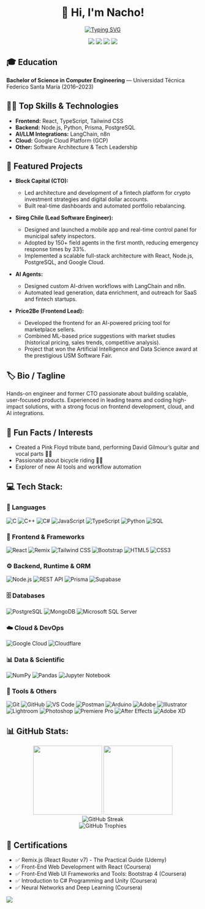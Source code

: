 <div align="center">

# 👋 Hi, I'm Nacho!

  
[![Typing SVG](https://readme-typing-svg.herokuapp.com?font=Fira+Code&weight=600&size=28&pause=0&color=2E9EF7&center=true&vCenter=true&random=false&width=600&lines=Full+Stack+Software+Engineer;Senior+Frontend+Developer)](https://git.io/typing-svg) 
</div>
<p align="center">
  <a href="https://linkedin.com/in/ignacio-lizana"><img src="https://img.shields.io/badge/LinkedIn-0A66C2?style=for-the-badge&logo=linkedin-white&logoColor=fff" /></a>
  <a href="mailto:ignaciolizana96@gmail.com"><img src="https://img.shields.io/badge/-Email-D14836?style=for-the-badge&logo=gmail&logoColor=white" /></a>
  <a href="https://www.upwork.com/freelancers/nacholz"><img src="https://img.shields.io/badge/Upwork-6FDA44?style=for-the-badge&logo=upwork&logoColor=fff" /></a>
  <a href="https://nacholz.com"><img src="https://img.shields.io/badge/-Portfolio-000000?style=for-the-badge&logo=safari&logoColor=white" /></a>
  
</p>

## 🎓 Education
**Bachelor of Science in Computer Engineering** — Universidad Técnica Federico Santa María (2016–2023)



## 👨‍💻 Top Skills & Technologies
- **Frontend:** React, TypeScript, Tailwind CSS
- **Backend:** Node.js, Python, Prisma, PostgreSQL
- **AI/LLM Integrations:** LangChain, n8n
- **Cloud:** Google Cloud Platform (GCP)
- **Other:** Software Architecture & Tech Leadership



## 🌟 Featured Projects

- **Block Capital (CTO):**
  - Led architecture and development of a fintech platform for crypto investment strategies and digital dollar accounts.
  - Built real-time dashboards and automated portfolio rebalancing.

- **Sireg Chile (Lead Software Engineer):**
  - Designed and launched a mobile app and real-time control panel for municipal safety inspectors.
  - Adopted by 150+ field agents in the first month, reducing emergency response times by 33%.
  - Implemented a scalable full-stack architecture with React, Node.js, PostgreSQL, and Google Cloud.

- **AI Agents:**
  - Designed custom AI-driven workflows with LangChain and n8n.
  - Automated lead generation, data enrichment, and outreach for SaaS and fintech startups.

- **Price2Be (Frontend Lead):**
  - Developed the frontend for an AI-powered pricing tool for marketplace sellers.
  - Combined ML-based price suggestions with market studies (historical pricing, sales trends, competitive analysis).
  - Project that won the Artificial Intelligence and Data Science award at the prestigious USM Software Fair.



## 🏷️ Bio / Tagline
Hands-on engineer and former CTO passionate about building scalable, user-focused products. Experienced in leading teams and coding high-impact solutions, with a strong focus on frontend development, cloud, and AI integrations.


## 🎸 Fun Facts / Interests
- Created a Pink Floyd tribute band, performing David Gilmour’s guitar and vocal parts 🎸🎤
- Passionate about bicycle riding 🚴‍♂️
- Explorer of new AI tools and workflow automation


## 💻 Tech Stack:

### 🧩 Languages
![C](https://img.shields.io/badge/-C-00599C?style=for-the-badge&logo=c&logoColor=white)
![C++](https://img.shields.io/badge/-C++-00599C?style=for-the-badge&logo=cplusplus&logoColor=white)
![C#](https://img.shields.io/badge/-C%23-239120?style=for-the-badge&logo=csharp&logoColor=white)
![JavaScript](https://img.shields.io/badge/-JavaScript-F7DF1E?style=for-the-badge&logo=javascript&logoColor=black)
![TypeScript](https://img.shields.io/badge/-TypeScript-3178C6?style=for-the-badge&logo=typescript&logoColor=white)
![Python](https://img.shields.io/badge/-Python-3776AB?style=for-the-badge&logo=python&logoColor=white)
![SQL](https://img.shields.io/badge/-SQL-4479A1?style=for-the-badge&logo=mysql&logoColor=white)


### 🎨 Frontend & Frameworks
![React](https://img.shields.io/badge/-React-20232A?style=for-the-badge&logo=react&logoColor=61DAFB)
![Remix](https://img.shields.io/badge/-Remix-000000?style=for-the-badge&logo=remix&logoColor=white)
![Tailwind CSS](https://img.shields.io/badge/-Tailwind_CSS-38B2AC?style=for-the-badge&logo=tailwind-css&logoColor=white)
![Bootstrap](https://img.shields.io/badge/-Bootstrap-7952B3?style=for-the-badge&logo=bootstrap&logoColor=white)
![HTML5](https://img.shields.io/badge/-HTML5-E34F26?style=for-the-badge&logo=html5&logoColor=white)
![CSS3](https://img.shields.io/badge/-CSS3-1572B6?style=for-the-badge&logo=css3&logoColor=white)


### ⚙️ Backend, Runtime & ORM
![Node.js](https://img.shields.io/badge/-Node.js-339933?style=for-the-badge&logo=nodedotjs&logoColor=white)
![REST API](https://img.shields.io/badge/-REST_API-FF6C37?style=for-the-badge&logo=postman&logoColor=white)
![Prisma](https://img.shields.io/badge/-Prisma-2D3748?style=for-the-badge&logo=prisma&logoColor=white)
![Supabase](https://img.shields.io/badge/-Supabase-3ECF8E?style=for-the-badge&logo=supabase&logoColor=white)


### 🗄️ Databases
![PostgreSQL](https://img.shields.io/badge/postgresql-4169e1?style=for-the-badge&logo=postgresql&logoColor=white)
![MongoDB](https://img.shields.io/badge/-MongoDB-47A248?style=for-the-badge&logo=mongodb&logoColor=white)
![Microsoft SQL Server](https://img.shields.io/badge/-Microsoft%20SQL%20Server-CC2927?style=for-the-badge&logo=microsoft%20sql%20server&logoColor=white)


### ☁️ Cloud & DevOps
![Google Cloud](https://img.shields.io/badge/-Google%20Cloud-4285F4?style=for-the-badge&logo=google-cloud&logoColor=white)
![Cloudflare](https://img.shields.io/badge/-Cloudflare-F38020?style=for-the-badge&logo=cloudflare&logoColor=white)


### 📊 Data & Scientific
![NumPy](https://img.shields.io/badge/-NumPy-013243?style=for-the-badge&logo=numpy&logoColor=white)
![Pandas](https://img.shields.io/badge/-Pandas-333333?style=for-the-badge&logo=pandas)
![Jupyter Notebook](https://img.shields.io/badge/Jupyter%20Notebook-F37626?style=for-the-badge&logo=jupyter&logoColor=white)


### 🧰 Tools & Others
![Git](https://img.shields.io/badge/-Git-F05032?style=for-the-badge&logo=git&logoColor=white)
![GitHub](https://img.shields.io/badge/-GitHub-181717?style=for-the-badge&logo=github&logoColor=white)
![VS Code](https://img.shields.io/badge/-VS_Code-007ACC?style=for-the-badge&logo=visualstudiocode&logoColor=white)
![Postman](https://img.shields.io/badge/-Postman-FF6C37?style=for-the-badge&logo=postman&logoColor=white)
![Arduino](https://img.shields.io/badge/-Arduino-00979D?style=for-the-badge&logo=arduino&logoColor=white)
![Adobe](https://img.shields.io/badge/-Adobe-FF0000?style=for-the-badge&logo=adobe&logoColor=white)
![Illustrator](https://img.shields.io/badge/-Illustrator-FF9A00?style=for-the-badge&logo=adobeillustrator&logoColor=white)
![Lightroom](https://img.shields.io/badge/-Lightroom-31A8FF?style=for-the-badge&logo=adobelightroom&logoColor=white)
![Photoshop](https://img.shields.io/badge/-Photoshop-31A8FF?style=for-the-badge&logo=adobephotoshop&logoColor=white)
![Premiere Pro](https://img.shields.io/badge/-Premiere%20Pro-9999FF?style=for-the-badge&logo=adobepremierepro&logoColor=white)
![After Effects](https://img.shields.io/badge/-After%20Effects-9999FF?style=for-the-badge&logo=adobeaftereffects&logoColor=white)
![Adobe XD](https://img.shields.io/badge/-Adobe%20XD-470137?style=for-the-badge&logo=adobexd&logoColor=FF61F6)

## 📊 GitHub Stats:
<div align="center">
  <img height="180em" src="https://github-readme-stats.vercel.app/api?username=NachoLZ&show_icons=true&theme=tokyonight&include_all_commits=true&count_private=true&hide_border=true"/>
  <img height="180em" src="https://github-readme-stats.vercel.app/api/top-langs/?username=NachoLZ&layout=compact&langs_count=8&theme=tokyonight&hide_border=true"/>
</div>

<div align="center">
  <img src="https://github-readme-streak-stats.herokuapp.com/?user=NachoLZ&theme=tokyonight&hide_border=true" alt="GitHub Streak"/>
</div>


<div align="center">
  <img src="https://github-profile-trophy.vercel.app/?username=NachoLZ&theme=tokyonight&no-frame=true&row=1&column=7" alt="GitHub Trophies"/>
</div>


## 📜 Certifications
- ✅ Remix.js (React Router v7) - The Practical Guide (Udemy)
- ✅ Front-End Web Development with React (Coursera)
- ✅ Front-End Web UI Frameworks and Tools: Bootstrap 4 (Coursera)
- ✅ Introduction to C# Programming and Unity (Coursera)
- ✅ Neural Networks and Deep Learning (Coursera)


[![](https://visitcount.itsvg.in/api?id=NachoLZ&icon=0&color=0)](https://visitcount.itsvg.in)

<!-- Proudly created with GPRM ( https://gprm.itsvg.in ) -->
